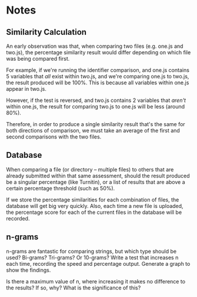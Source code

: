 # Notes

## Similarity Calculation

An early observation was that, when comparing two files (e.g. one.js and two.js), the percentage similarity result would differ depending on which file was being compared first.

For example, if we're running the identifier comparison, and one.js contains 5 variables that *all* exist within two.js, and we're comparing one.js to two.js, the result produced will be 100%. This is because all variables within one.js appear in two.js.

However, if the test is reversed, and two.js contains 2 variables that *aren't* within one.js, the result for comparing two.js to one.js will be less (around 80%).

Therefore, in order to produce a single similarity result that's the same for both directions of comparison, we must take an average of the first and second comparisons with the two files.

## Database

When comparing a file (or directory – multiple files) to others that are already submitted within that same assessment, should the result produced be a singular percentage (like Turnitin), or a list of results that are above a certain percentage threshold (such as 50%).

If we store the percentage similarities for each combination of files, the database will get big very quickly. Also, each time a new file is uploaded, the percentage score for each of the current files in the database will be recorded.

## n-grams

n-grams are fantastic for comparing strings, but which type should be used? Bi-grams? Tri-grams? Or 10-grams? Write a test that increases n each time, recording the speed and percentage output. Generate a graph to show the findings.

Is there a maximum value of n, where increasing it makes no difference to the results? If so, why? What is the significance of this?